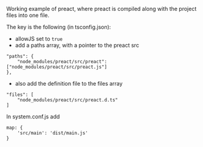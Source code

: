Working example of preact, where preact is compiled along with the project files into one file.

The key is the following (in tsconfig.json):
- allowJS set to `true`
- add a paths array, with a pointer to the preact src
```
"paths": {
    "node_modules/preact/src/preact": ["node_modules/preact/src/preact.js"]
},
```
- also add the definition file to the files array
```
"files": [
    "node_modules/preact/src/preact.d.ts"
]
```

In system.conf.js add
```
map: {
    'src/main': 'dist/main.js'
}
```

